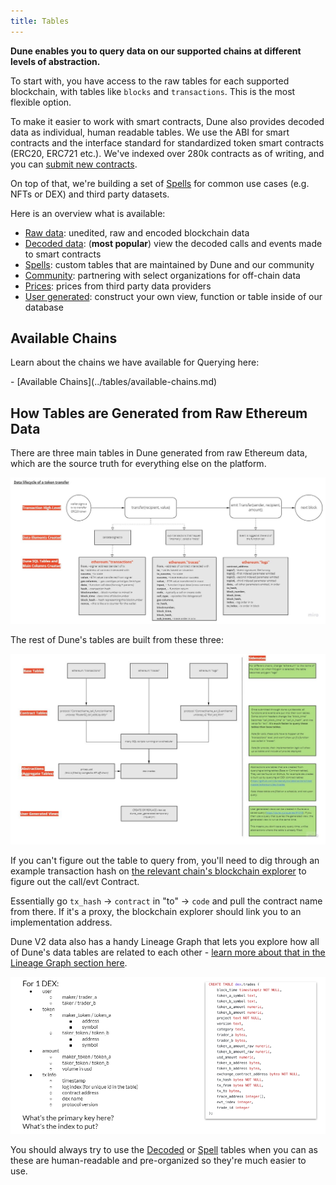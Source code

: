 ```yaml
---
title: Tables
---
```


**Dune enables you to query data on our supported chains at different levels of abstraction.**

To start with, you have access to the raw tables for each supported blockchain, with tables like `blocks` and `transactions`. This is the most flexible option.

To make it easier to work with smart contracts, Dune also provides decoded data as individual, human readable tables. We use the ABI for smart contracts and the interface standard for standardized token smart contracts (ERC20, ERC721 etc.). We've indexed over 280k contracts as of writing, and you can [submit new contracts](../app/decoding-contracts.md).

On top of that, we're building a set of [Spells](spells/index.md) for common use cases (e.g. NFTs or DEX) and third party datasets.

Here is an overview what is available:

- [Raw data](raw/index.md): unedited, raw and encoded blockchain data
- [Decoded data](decoded/index.md): (**most popular**) view the decoded calls and events made to smart contracts
- [Spells](spells/index.md): custom tables that are maintained by Dune and our community
- [Community](community/index.md): partnering with select organizations for off-chain data
- [Prices](spells/prices.md): prices from third party data providers
- [User generated](user-generated.md): construct your own view, function or table inside of our database

## Available Chains

Learn about the chains we have available for Querying here:

<div class="cards grid" markdown>
- [Available Chains](../tables/available-chains.md)
</div>

## How Tables are Generated from Raw Ethereum Data

There are three main tables in Dune generated from raw Ethereum data, which are the source truth for everything else on the platform.

![token data to dune tables graph](images/token-data-to-dune-tables-graph.jpg)

The rest of Dune's tables are built from these three:

![tables levels of abstraction graph](images/tables-levels-of-abstraction-graph.jpg)

If you can't figure out the table to query from, you'll need to dig through an example transaction hash on [the relevant chain's blockchain explorer](../reference/wizard-tools/blockchain-explorers.md) to figure out the call/evt Contract.

Essentially go `tx_hash` → `contract` in "to" → `code` and pull the contract name from there. If it's a proxy, the blockchain explorer should link you to an implementation address. 

Dune V2 data also has a handy Lineage Graph that lets you explore how all of Dune's data tables are related to each other - [learn more about that in the Lineage Graph section here](spells/spellbook-model-docs.md).

![what should a trade table look like](images/what-should-a-trade-table-look-like.png)

You should always try to use the [Decoded](decoded/index.md) or [Spell](spells/index.md) tables when you can as these are human-readable and pre-organized so they're much easier to use.